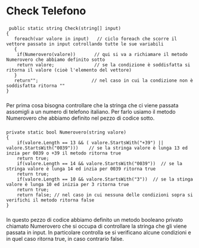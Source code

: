 # Check Telefono

###
     public static string Check(string[] input)
    {
       foreach(var valore in input)   // ciclo foreach che scorre il vettore passato in input cotrollando tutte le sue variabili 
       {
        if(Numerovero(valore))       // qui si va a richiamare il metodo Numerovero che abbiamo definito sotto 
        return valore;               // se la condizione è soddisfatta si ritorna il valore (cioè l'elemento del vettore)
       }
       return"";                    // nel caso in cui la condizione non è soddisfatta ritorna "" 
    }
###


Per prima cosa bisogna controllare che la stringa che ci viene passata assomigli a un numero di telefono italiano. 
Per farlo usiamo il metodo Numerovero che abbiamo definito nel pezzo di codice sotto. 

###
    private static bool Numerovero(string valore)
    {
        if(valore.Length == 13 && ( valore.StartsWith("+39") || valore.StartsWith("0039")))    // se la stringa valore è lunga 13 ed inzia per 0039 o +39 il metodo ritorna true
        return true;
        if(valore.Length == 14 && valore.StartsWith("0039"))  // se la stringa valore è lunga 14 ed inzia per 0039 ritorna true
        return true;
        if(valore.Length == 10 && valore.StartsWith("3"))  // se la stinga valore è lunga 10 ed inizia per 3 ritorna true 
        return true;
        return false; // nel caso in cui nessuna delle condizioni sopra si verifichi il metodo ritorna false
    }
###
In questo pezzo di codice abbiamo definito un metodo booleano privato chiamato Numerovero che si occupa di controllare la stringa che gli viene passata in input.
In particolare controlla se si verificano alcune condizioni e in quel caso ritorna true, in caso contrario false.
